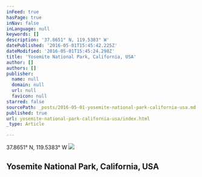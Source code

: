 ```yaml
---
inFeed: true
hasPage: true
inNav: false
inLanguage: null
keywords: []
description: '37.8651° N, 119.5383° W'
datePublished: '2016-05-01T15:45:42.225Z'
dateModified: '2016-05-01T15:45:24.298Z'
title: 'Yosemite National Park, California, USA'
author: []
authors: []
publisher:
  name: null
  domain: null
  url: null
  favicon: null
starred: false
sourcePath: _posts/2016-05-01-yosemite-national-park-california-usa.md
published: true
url: yosemite-national-park-california-usa/index.html
_type: Article

---
```

37.8651° N, 119.5383° W
![](https://the-grid-user-content.s3-us-west-2.amazonaws.com/76764eb8-aec9-4bbd-8841-775107d9f3be.jpg)

## Yosemite National Park, California, USA